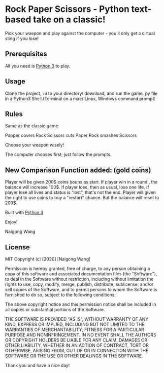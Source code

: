 #  Rock Paper Scissors - Python text-based take on a classic!

Pick your waepon and play against the computer -  you'll only get a cirtual sting if you lose!

## Prerequisites

All you need is [Python 3](https://www.python.org/) to play. 

## Usage
Clone the project, <code>cd</code> to your directory/ download, and run the game. py file in a Python3 Shell.(Terminal on a mac/ Linux, Windows command prompt) 

## Rules
Same as the classic game:

Papper covers Rock   Scissors cuts Paper   Rock smashes Scissors 

Choose your weapon wisely!

The computer chooses first; just follow the prompts. 

## New Comparison Function added: (gold coins)
Player will be given 200$ coins bouns as start.
If player win in a round , the balance will increase 100$. 
If player lose, then as usual, lose one life. 
If player lose all lives and status is “lost”, that's not the end. Player will given the right to use coins to buy a "restart" chance. But the balance will reset to 200$. 



Built with [Python 3](https://wiki.python.org/moin/BeginnersGuide)

Enjoy!

Naigong Wang
## License
MIT
Copyright (c) [2020] [Naigong Wang]

Permission is hereby granted, free of charge, to any person obtaining a copy
of this software and associated documentation files (the "Software"), to deal
in the Software without restriction, including without limitation the rights
to use, copy, modify, merge, publish, distribute, sublicense, and/or sell
copies of the Software, and to permit persons to whom the Software is
furnished to do so, subject to the following conditions:

The above copyright notice and this permission notice shall be included in all
copies or substantial portions of the Software.

THE SOFTWARE IS PROVIDED "AS IS", WITHOUT WARRANTY OF ANY KIND, EXPRESS OR
IMPLIED, INCLUDING BUT NOT LIMITED TO THE WARRANTIES OF MERCHANTABILITY,
FITNESS FOR A PARTICULAR PURPOSE AND NONINFRINGEMENT. IN NO EVENT SHALL THE
AUTHORS OR COPYRIGHT HOLDERS BE LIABLE FOR ANY CLAIM, DAMAGES OR OTHER
LIABILITY, WHETHER IN AN ACTION OF CONTRACT, TORT OR OTHERWISE, ARISING FROM,
OUT OF OR IN CONNECTION WITH THE SOFTWARE OR THE USE OR OTHER DEALINGS IN THE
SOFTWARE.

Thank you and have a nice day!
